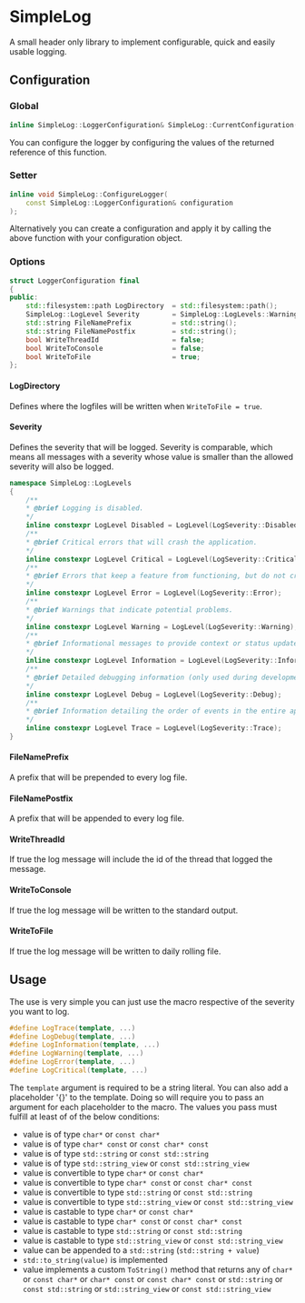 # SimpleLog
A small header only library to implement configurable, quick and easily usable logging.

## Configuration
### Global
```cpp
inline SimpleLog::LoggerConfiguration& SimpleLog::CurrentConfiguration();
```  
You can configure the logger by configuring the values of the returned reference of this function.

### Setter
```cpp
inline void SimpleLog::ConfigureLogger(
    const SimpleLog::LoggerConfiguration& configuration
);
```  
Alternatively you can create a configuration and apply it by calling the above function with your configuration object.

### Options
```cpp
struct LoggerConfiguration final
{
public:
    std::filesystem::path LogDirectory	= std::filesystem::path();
    SimpleLog::LogLevel Severity		= SimpleLog::LogLevels::Warning;
    std::string FileNamePrefix			= std::string();
    std::string FileNamePostfix			= std::string();
    bool WriteThreadId					= false;
    bool WriteToConsole					= false;
    bool WriteToFile					= true;
};
```  
#### LogDirectory
Defines where the logfiles will be written when ```WriteToFile = true```.

#### Severity
Defines the severity that will be logged. Severity is comparable, which means all messages with a severity whose value is smaller than the allowed severity will also be logged.
```cpp
namespace SimpleLog::LogLevels
{
    /**
    * @brief Logging is disabled.
    */
    inline constexpr LogLevel Disabled = LogLevel(LogSeverity::Disabled);
    /**
    * @brief Critical errors that will crash the application.
    */
    inline constexpr LogLevel Critical = LogLevel(LogSeverity::Critical);
    /**
    * @brief Errors that keep a feature from functioning, but do not crash the entire application.
    */
    inline constexpr LogLevel Error = LogLevel(LogSeverity::Error);
    /**
    * @brief Warnings that indicate potential problems.
    */
    inline constexpr LogLevel Warning = LogLevel(LogSeverity::Warning);
    /**
    * @brief Informational messages to provide context or status updates.
    */
    inline constexpr LogLevel Information = LogLevel(LogSeverity::Information);
    /**
    * @brief Detailed debugging information (only used during development).
    */
    inline constexpr LogLevel Debug = LogLevel(LogSeverity::Debug);
    /**
    * @brief Information detailing the order of events in the entire application.
    */
    inline constexpr LogLevel Trace = LogLevel(LogSeverity::Trace);
}
```  

#### FileNamePrefix
A prefix that will be prepended to every log file.  

#### FileNamePostfix
A prefix that will be appended to every log file.  

#### WriteThreadId
If true the log message will include the id of the thread that logged the message.  

#### WriteToConsole
If true the log message will be written to the standard output.  

#### WriteToFile
If true the log message will be written to daily rolling file.  

## Usage
The use is very simple you can just use the macro respective of the severity you want to log.
```cpp
#define LogTrace(template, ...)
#define LogDebug(template, ...)
#define LogInformation(template, ...)
#define LogWarning(template, ...)
#define LogError(template, ...)
#define LogCritical(template, ...)
```  
The ```template``` argument is required to be a string literal. You can also add a placeholder '{}' to the template. Doing so will require you to pass an argument for each placeholder to the macro. The values you pass must fulfill at least of of the below conditions:  
- value is of type ```char*``` or ```const char*```
- value is of type ```char* const``` or ```const char* const```
- value is of type ```std::string``` or ```const std::string```
- value is of type ```std::string_view``` or ```const std::string_view```
- value is convertible to type ```char*``` or ```const char*```
- value is convertible to type ```char* const``` or ```const char* const```
- value is convertible to type ```std::string``` or ```const std::string```
- value is convertible to type ```std::string_view``` or ```const std::string_view```
- value is castable to type ```char*``` or ```const char*```
- value is castable to type ```char* const``` or ```const char* const```
- value is castable to type ```std::string``` or ```const std::string```
- value is castable to type ```std::string_view``` or ```const std::string_view```
- value can be appended to a ```std::string``` (```std::string + value```)
- ```std::to_string(value)``` is implemented
- value implements a custom ```ToString()``` method that returns any of ```char*``` or ```const char*``` or ```char* const``` or ```const char* const``` or ```std::string``` or ```const std::string``` or ```std::string_view``` or ```const std::string_view```